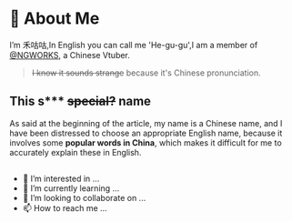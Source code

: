 # 👋 About Me
I’m 禾咕咕,In English you can call me 'He-gu-gu',I am a member of [@NGWORKS](https://github.com/NGWORKS), a Chinese Vtuber.
> ~~I know it sounds strange~~ because it's Chinese pronunciation.
## This s*** ~~special?~~ name
As said at the beginning of the article, my name is a Chinese name, and I have been distressed to choose an appropriate English name, because it involves some **popular words in China**, which makes it difficult for me to accurately explain these in English.

## 
- 👀 I’m interested in ...
- 🌱 I’m currently learning ...
- 💞️ I’m looking to collaborate on ...
- 📫 How to reach me ...

<!---
hegugu-ng/hegugu-ng is a ✨ special ✨ repository because its `README.md` (this file) appears on your GitHub profile.
You can click the Preview link to take a look at your changes.
--->
